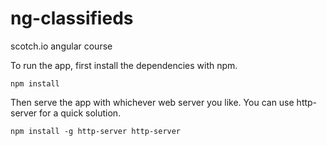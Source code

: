 # ng-classifieds
scotch.io angular course

To run the app, first install the dependencies with npm.

`npm install`


Then serve the app with whichever web server you like. You can use http-server for a quick solution.

`npm install -g http-server
http-server`
